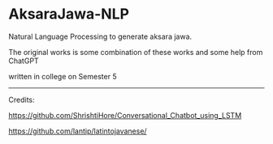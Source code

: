 # AksaraJawa-NLP
Natural Language Processing to generate aksara  jawa. 

The original works is some combination of these works and some help from ChatGPT

written in college on Semester 5
________________________________________________________________________________
Credits:

https://github.com/ShrishtiHore/Conversational_Chatbot_using_LSTM

https://github.com/lantip/latintojavanese/
